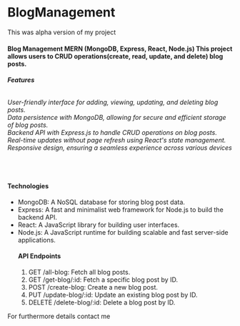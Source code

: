 # BlogManagement
This was alpha version of my project
<h4>Blog Management MERN (MongoDB, Express, React, Node.js) This project allows users to CRUD operations(create, read, update, and delete) blog posts.</h4>
<h6> <b>Features </b></h6>
<h6>
User-friendly interface for adding, viewing, updating, and deleting blog posts.<br>
Data persistence with MongoDB, allowing for secure and efficient storage of blog posts.<br>
Backend API with Express.js to handle CRUD operations on blog posts.<br>
Real-time updates without page refresh using React's state management.<br>
Responsive design, ensuring a seamless experience across various devices</h6><br>
<h4><b>
  Technologies</b>
</h4>
<ul>
  <li> MongoDB: A NoSQL database for storing blog post data.</li>
  <li>Express: A fast and minimalist web framework for Node.js to build the backend API. </li>
  <li>React: A JavaScript library for building user interfaces.</li>
  <li>Node.js: A JavaScript runtime for building scalable and fast server-side applications.</li>
</ul>
<ul>
  <h4>API Endpoints</h4>
<ol>
  <li>
    GET /all-blog: Fetch all blog posts.
  </li>
  <li>
    GET /get-blog/:id: Fetch a specific blog post by ID.
  </li>
  <li>POST /create-blog: Create a new blog post.</li>
  <li>PUT /update-blog/:id: Update an existing blog post by ID.</li>
  <li>DELETE /delete-blog/:id: Delete a blog post by ID.</li>
</ol>

</ul>

For furthermore details contact me

